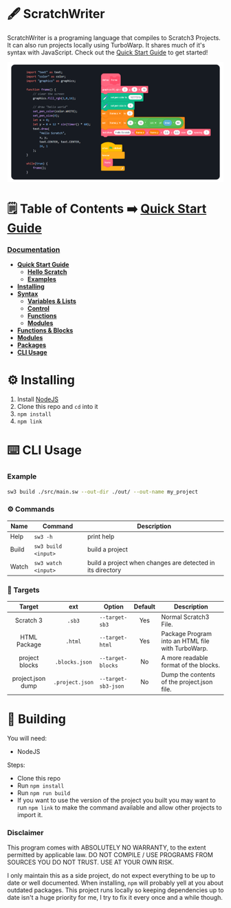 # 🖋️ ScratchWriter
ScratchWriter is a programing language that compiles to Scratch3 Projects. It can also run projects locally using TurboWarp. It shares much of it's syntax with JavaScript. Check out the [Quick Start Guide](./docs/quick_start.md) to get started!

![Hello World Program Code and Blocks](./docs/images/hello_scratch/hello_scratch.png)

# 🗒️ Table of Contents ➡️ [Quick Start Guide](./docs/quick_start.md) 
### **[Documentation](./readme.md)**
- **[Quick Start Guide](./docs/quick_start.md)**
  - **[Hello Scratch](./docs/examples/hello_scratch.md)**
  - **[Examples](https://github.com/ScratchWriter/sw_examples/tree/main)**
- **[Installing](#installing)**
- **[Syntax](./docs/syntax.md)**
  - **[Variables & Lists](./docs/syntax.md/#variables--lists)**
  - **[Control](./docs/syntax.md/#control-statements)**
  - **[Functions](./docs/syntax.md/#functions)**
  - **[Modules](./docs/syntax.md/#modules--assets)**
- **[Functions & Blocks](./docs/builtin.md)**
- **[Modules](./docs/modules/index.md)**
- **[Packages](./docs/packages.md)**
- **[CLI Usage](#cli-usage)**

# ⚙️ Installing
1. Install [NodeJS](https://nodejs.org/en)
1. Clone this repo and `cd` into it
1. `npm install`
1. `npm link`

# ⌨️ CLI Usage
### Example
```sh
sw3 build ./src/main.sw --out-dir ./out/ --out-name my_project
```
### ⚙️ Commands
| Name     | Command               | Description     |
| -------- | --------------------- | --------------- |
| Help     | `sw3 -h`              | print help      |
| Build    | `sw3 build <input>`   | build a project |
| Watch    | `sw3 watch <input>`   | build a project when changes are detected in its directory |

### 🎯 Targets
| Target            | ext                  |  Option             | Default | Description |
| :---------------: | :------------------: | ------------------- | :-----: | ----------- |
| Scratch 3         | `.sb3`               | `--target-sb3`      | Yes     | Normal Scratch3 File. |
| HTML Package      | `.html`              | `--target-html`     | Yes     | Package Program into an HTML file with TurboWarp. |
| project blocks    | `.blocks.json`       | `--target-blocks`   | No      | A more readable format of the blocks. |
| project.json dump | `.project.json`      | `--target-sb3-json` | No      | Dump the contents of the project.json file. |

# 🔨 Building
You will need:
- NodeJS

Steps:
- Clone this repo
- Run `npm install`
- Run `npm run build`
- If you want to use the version of the project you built you may want to run `npm link` to make the command available and allow other projects to import it.

### Disclaimer
This program comes with ABSOLUTELY NO WARRANTY, to the extent permitted by applicable law. DO NOT COMPILE / USE PROGRAMS FROM SOURCES YOU DO NOT TRUST. USE AT YOUR OWN RISK.

I only maintain this as a side project, do not expect everything to be up to date or well documented. When installing, `npm` will probably yell at you about outdated packages. This project runs locally so keeping dependencies up to date isn't a huge priority for me, I try to fix it every once and a while though.